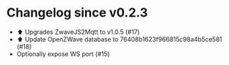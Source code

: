 # Changelog since v0.2.3
- ⬆ Upgrades ZwaveJS2Mqtt to v1.0.5 (#17) 
- ⬆ Update OpenZWave database to 76408b1623f966815c98a4b5ce581 (#18) 
- Optionally expose WS port (#15) 
